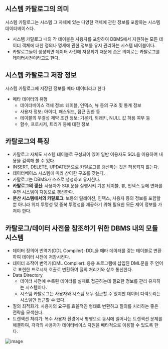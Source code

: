 ## 시스템 카탈로그의 의미

시스템 카탈로그는 시스템 그 자체에 있는 다양한 객체에 관한 정보를 포함하는 시스템 데이터베이스다.

- 시스템 카탈로그 내의 각 테이블은 사용자를 포함하여 DBMS에서 지원하는 모든 데이터 객체에 대한 정의나 명세에 관한 정보를 유지 관리하는 시스템 테이블이다.
- 카탈로그들이 생성되면 데이터 사전에 저장되기 때문에 좁은 의미로는 카탈로그를 데이터사전이라고도 한다.

## 시스템 카탈로그 저장 정보

시스템 카탈로그에 저장된 정보를 메타 데이터라고 한다

- 메타 데이터의 유형
  - 데이터베이스 객체 정보: 테이블, 인덱스, 뷰 등의 구조 및 통계 정보
  - 사용자 정보: 아이디, 패스워드, 접근 권한 등
  - 테이블의 무결성 제약 조건 정보: 기본키, 외래키, NULL 값 허용 여부 등
  - 함수, 프로시저, 트리거 등에 대한 정보
 
## 카탈로그의 특징

- 카탈로그 자체도 시스템 테이블로 구성되어 있어 일반 이용자도 SQL을 이용하여 내용을 검색해 볼 수 있다.
- INSERT, DELETE, UPDATE문으로 카탈로그를 갱신하는 것은 허용되지 않는다.
- 데이터베이스 시스템에 따라 상이한 구조를 갖는다.
- 카탈로그는 DBMS가 스스로 생성하고 유지한다.
- **카탈로그의 갱신**: 사용자가 SQL문을 실행시켜 기본 테이블, 뷰, 인덱스 등에 변화를 주면 시스템이 자동으로 갱신한다.
- **분산 시스템에서의 카탈로그**: 보통의 릴레이션, 인덱스, 사용자 등의 정보를 포함할 뿐 아니라 위치 투명성 및 중복 투명성을 제공하기 위해 필요한 모든 제어 정보를 가져야 한다.

## 카탈로그/데이터 사전을 참조하기 위한 DBMS 내의 모듈 시스템

- 데이터 정의어 번역기(DDL Compiler): DDL을 메타 데이터를 갖는 테이블로 변환하여 데이터 사전에 저장시킨다.
- 데이터 조작어 번역기(DML Compiler): 응용 프로그램에 삽입된 DML문을 주 언어로 표현한 프로시저 호출로 변환하여 질의 처리기와 상호 통신한다.
- Data Directory
  - 데이터 사전에 수록된 데이터를 실제로 접근하는데 필요한 정보를 관리 유지하는 시스템이다.
  - 시스템 카탈로그는 사용자와 시스템 모두 접근할 수 있지만 데이터 디렉토리는 시스템만 접근할 수 있다.
- 질의 최적화기: 사용자의 요구를 효율적인 형태로 변환하고 질의를 처리하는 좋은 전략을 모색한다.
- 트랜잭션 처리기: 복수 사용자 환경에서 평행으로 동시에 일어나는 트랜잭션 문제를 해결하여, 각각의 사용자가 데이터베이스 자원을 배타적으로 이용할 수 있도록 한다.

![image](https://github.com/mocking-tiger/DPE-study/assets/151588293/2f2f41f4-1200-4028-b800-fdbf077531a1)
